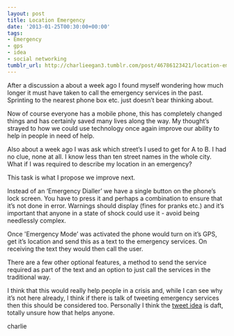 ```yaml
---
layout: post
title: Location Emergency
date: '2013-01-25T00:30:00+00:00'
tags:
- Emergency
- gps
- idea
- social networking
tumblr_url: http://charlieegan3.tumblr.com/post/46786123421/location-emergency
---
```

After a discussion a about a week ago I found myself wondering how much longer it must have taken to call the emergency services in the past. Sprinting to the nearest phone box etc. just doesn’t bear thinking about.

Now of course everyone has a mobile phone, this has completely changed things and has certainly saved many lives along the way. My thought’s strayed to how we could use technology once again improve our ability to help in people in need of help.

Also about a week ago I was ask which street’s I used to get for A to B. I had no clue, none at all. I know less than ten street names in the whole city. What if I was required to describe my location in an emergency?

This task is what I propose we improve next.

Instead of an ‘Emergency Dialler’ we have a single button on the phone’s lock screen. You have to press it and perhaps a combination to ensure that it’s not done in error. Warnings should display (fines for pranks etc.) and it’s important that anyone in a state of shock could use it - avoid being needlessly complex.

Once 'Emergency Mode’ was activated the phone would turn on it’s GPS, get it’s location and send this as a text to the emergency services. On receiving the text they would then call the user.

There are a few other optional features, a method to send the service required as part of the text and an option to just call the services in the traditional way.

I think that this would really help people in a crisis and, while I can see why it’s not here already, I think if there is talk of tweeting emergency services then this should be considered too. Personally I think the [tweet idea](http://blog.whiteoaks.co.uk/2012/12/20/-999-emergency-services-putting-their-trust-in-social-media.aspx) is daft, totally unsure how that helps anyone.

charlie